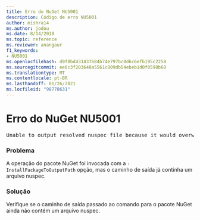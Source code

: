 ```yaml
---
title: Erro do NuGet NU5001
description: Código de erro NU5001
author: mishra14
ms.author: jodou
ms.date: 8/14/2018
ms.topic: reference
ms.reviewer: anangaur
f1_keywords:
- NU5001
ms.openlocfilehash: d9f8bd431437684b74e797bc0d6c6efb195c2258
ms.sourcegitcommit: ee6c3f203648a5561c809db54ebeb1d0f0598b68
ms.translationtype: MT
ms.contentlocale: pt-BR
ms.lasthandoff: 01/26/2021
ms.locfileid: "98778631"
---
```

# <a name="nuget-error-nu5001"></a>Erro do NuGet NU5001
<pre>Unable to output resolved nuspec file because it would overwrite the original at 'F:\project\project.nuspec'.</pre>

### <a name="issue"></a>Problema

A operação do pacote NuGet foi invocada com a `-InstallPackageToOutputPath` opção, mas o caminho de saída já continha um arquivo nuspec.


### <a name="solution"></a>Solução

Verifique se o caminho de saída passado ao comando para o pacote NuGet ainda não contém um arquivo nuspec.

